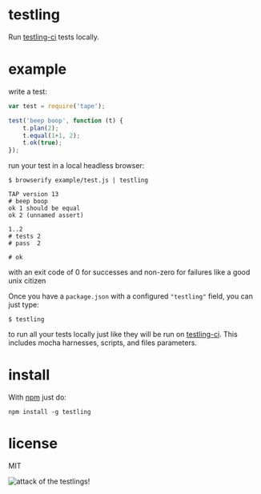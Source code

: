 # testling

Run [testling-ci](http://ci.testling.com) tests locally.

# example

write a test:

``` js
var test = require('tape');

test('beep boop', function (t) {
    t.plan(2);
    t.equal(1+1, 2);
    t.ok(true);
});
```

run your test in a local headless browser:

```
$ browserify example/test.js | testling

TAP version 13
# beep boop
ok 1 should be equal
ok 2 (unnamed assert)

1..2
# tests 2
# pass  2

# ok
```

with an exit code of 0 for successes and non-zero for failures like a good unix
citizen

Once you have a `package.json` with a configured `"testling"` field, you can just
type:

```
$ testling
```

to run all your tests locally just like they will be run on
[testling-ci](https://ci.testling.com). This includes mocha harnesses, scripts,
and files parameters.

# install

With [npm](http://npmjs.org) just do:

```
npm install -g testling
```

# license

MIT

![attack of the testlings!](http://substack.net/images/browsers/war_of_the_browsers.png)

